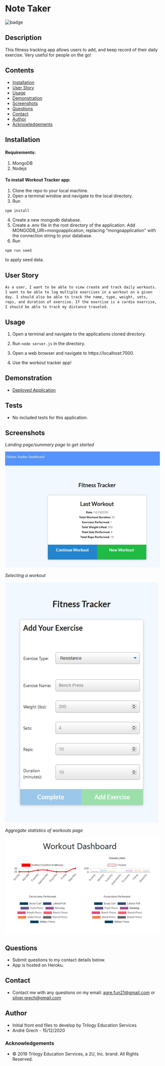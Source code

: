 # Note Taker

![badge](https://img.shields.io/badge/License-mit-green.svg)<br />

## Description

This fitness tracking app allows users to add, and keep record of their daily exercise. Very useful for people on the go!

## Contents

- [Installation](#installation)
- [User Story](#user-story)
- [Usage](#usage)
- [Demonstration](#demonstration)
- [Screenshots](#screenshots)
- [Questions](<#questions-(FAQ)>)
- [Contact](#contact)
- [Author](#authors)
- [Acknowledgements](#acknowledgements)

## Installation

#### Requirements:

1. MongoDB
2. Nodejs

#### To install Workout Tracker app:

1. Clone the repo to your local machine.
2. Open a terminal window and navigate to the local directory.
3. Run

```
npm install
```

4. Create a new mongodb database.
5. Create a .env file in the root directory of the application. Add <addr>MONGODB_URI=mongoapplication<addr>, replacing "mongoapplication" with the connection string to your database.
6. Run

```
npm run seed
```

to apply seed data.

## User Story

```
As a user, I want to be able to view create and track daily workouts. I want to be able to log multiple exercises in a workout on a given day. I should also be able to track the name, type, weight, sets, reps, and duration of exercise. If the exercise is a cardio exercise, I should be able to track my distance traveled.
```

## Usage

1. Open a terminal and navigate to the applications cloned directory.

2. Run `node server.js` in the directory.

3. Open a web browser and navigate to https://localhost:7000.

4. Use the workout tracker app!

## Demonstration

- [Deployed Application](https://fitness-tracking-simple.herokuapp.com)

## Tests

- No included tests for this application.

## Screenshots

_Landing page/summary page to get started_

![](./assets/images/landing.JPG)

_Selecting a workout_

![](./assets/images/selectwork.JPG)

_Aggregate statistics of workouts page_

![](./assets/images/stats.JPG)

## Questions

- Submit questions to my contact details below.
- App is hosted on Heroku.

## Contact

- Contact me with any questions on my email: agre.fun21@gmail.com or silver.grech@gmail.com

## Author

- Initial front end files to develop by Trilogy Education Services
- Andr&eacute; Grech - 15/12/2020

### Acknowledgements

- © 2019 Trilogy Education Services, a 2U, Inc. brand. All Rights Reserved.
